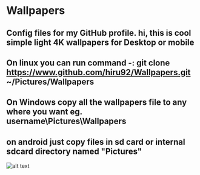 # Wallpapers
Config files for my GitHub profile.
hi, this is cool simple light 4K wallpapers for Desktop or mobile
--------------------------------------------------------------------
On linux you can run command -:
git clone https://www.github.com/hiru92/Wallpapers.git ~/Pictures/Wallpapers
--------------------------------------------------------------------
On Windows copy all the wallpapers file to any where you want eg. username\Pictures\Wallpapers
--------------------------------------------------------------------
on android just copy files in sd card or internal sdcard directory named "Pictures"
--------------------------------------------------------------------

![alt text](https://www.github.com/hiru92/main/dark-light-wallpaper04.jpg)
